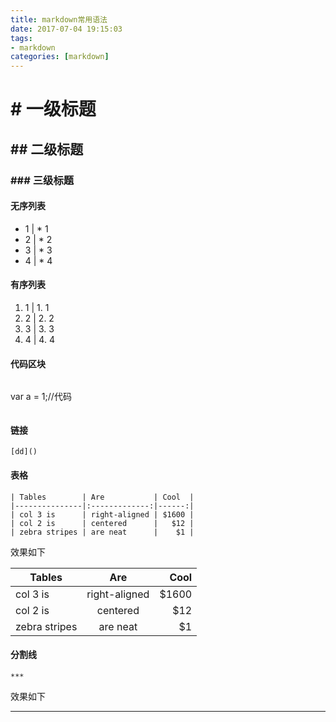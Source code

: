 ```yaml
---
title: markdown常用语法
date: 2017-07-04 19:15:03
tags: 
- markdown
categories: [markdown]
---
```


# # 一级标题
## ## 二级标题
### ### 三级标题

#### 无序列表
*  1 | * 1
*  2 | * 2
*  3 | * 3
*  4 | * 4

#### 有序列表
1. 1 | 1. 1
2. 2 | 2. 2
3. 3 | 3. 3
4. 4 | 4. 4

#### 代码区块
```
  ```
  var a = 1;//代码
  ```
```

#### 链接
```
[dd]()
```

#### 表格
```
| Tables        | Are           | Cool  |
|---------------|:-------------:|------:|
| col 3 is      | right-aligned | $1600 |
| col 2 is      | centered      |   $12 |
| zebra stripes | are neat      |    $1 |
```
效果如下

| Tables        | Are           | Cool  |
|---------------|:-------------:|------:|
| col 3 is      | right-aligned | $1600 |
| col 2 is      | centered      |   $12 |
| zebra stripes | are neat      |    $1 |

#### 分割线
```
***
```
效果如下
***